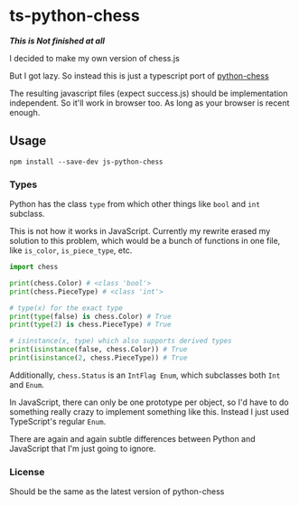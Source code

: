 
# ts-python-chess

***This is Not finished at all***

I decided to make my own version of chess.js

But I got lazy. So instead this is just a typescript port of [python-chess](https://github.com/niklasf/python-chess)

The resulting javascript files (expect success.js) should be implementation independent.
So it'll work in browser too. As long as your browser is recent enough.

## Usage

```npm install --save-dev js-python-chess```

### Types

Python has the class `type` from which other things like `bool` and `int` subclass.

This is not how it works in JavaScript. Currently my rewrite erased my solution to this problem,
which would be a bunch of functions in one file, like `is_color`, `is_piece_type`, etc.

```python
import chess

print(chess.Color) # <class 'bool'>
print(chess.PieceType) # <class 'int'>

# type(x) for the exact type
print(type(false) is chess.Color) # True
print(type(2) is chess.PieceType) # True

# isinstance(x, type) which also supports derived types
print(isinstance(false, chess.Color)) # True
print(isinstance(2, chess.PieceType)) # True
```

Additionally, `chess.Status` is an `IntFlag Enum`, which subclasses both `Int` and `Enum`.

In JavaScript, there can only be one prototype per object, so I'd have to do something really crazy
to implement something like this. Instead I just used TypeScript's regular `Enum`.

There are again and again subtle differences between Python and JavaScript that I'm just going to
ignore.

### License

Should be the same as the latest version of python-chess
